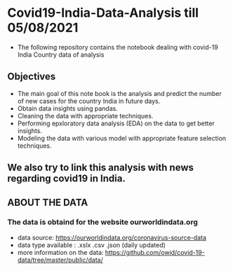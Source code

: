 # Covid19-India-Data-Analysis till 05/08/2021
- The following repository contains the notebook dealing with covid-19 India Country data of analysis

## Objectives

- The main goal of this note book is the analysis and predict the number of new cases for the country India in future days.  
- Obtain data insights using pandas.
- Cleaning the data with appropriate techniques.
- Performing epxloratory data analysis (EDA) on the data to get better insights.
- Modeling the data with various model with appropriate feature selection techniques.
## We also try to link this analysis with news regarding covid19 in India.

## ABOUT THE DATA
### The data is obtaind for the website ourworldindata.org 
  
- data source:  https://ourworldindata.org/coronavirus-source-data
- data type available : .xslx .csv .json (daily updated)
- more information on the data: https://github.com/owid/covid-19-data/tree/master/public/data/
